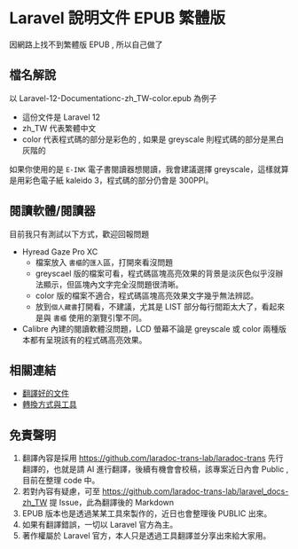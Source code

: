 # Laravel 說明文件 EPUB 繁體版

因網路上找不到繁體版 EPUB , 所以自己做了

## 檔名解說

以 Laravel-12-Documentationc-zh_TW-color.epub 為例子

- 這份文件是 Laravel 12
- zh_TW 代表繁體中文
- color 代表程式碼的部分是彩色的 , 如果是 greyscale 則程式碼的部分是黑白灰階的

如果你使用的是 `E-INK` 電子書閱讀器想閱讀，我會建議選擇 greyscale，這樣就算是用彩色電子紙 kaleido 3，程式碼的部分仍會是 300PPI。

## 閱讀軟體/閱讀器

目前我只有測試以下方式，歡迎回報問題
* Hyread Gaze Pro XC
  * 檔案放入 `書櫃`的`匯入`區，打開來看沒問題
  * greyscael 版的檔案可看，程式碼區塊高亮效果的背景是淡灰色似乎沒辦法顯示，但區塊內文字完全沒問題很清晰。
  * color 版的檔案不適合，程式碼區塊高亮效果文字幾乎無法辨認。
  * 放到`個人藏書`打開看，不建議，尤其是 LIST 部分每行間距太大了，看起來是與 `書櫃` 使用的瀏覽引擎不同。
* Calibre 內建的閱讀軟體沒問題，LCD 螢幕不論是 greyscale 或 color 兩種版本都有呈現該有的程式碼高亮效果。

## 相關連結

* [翻譯好的文件](https://github.com/laradoc-trans-lab/laravel_docs-zh_TW)
* [轉換方式與工具](https://github.com/laradoc-trans-lab/laradoc-sphinx-epub)

## 免責聲明

1. 翻譯內容是採用 https://github.com/laradoc-trans-lab/laradoc-trans 先行翻譯的，也就是請 AI 進行翻譯，後續有機會會校稿，該專案近日內會 Public , 目前在整理 code 中。
2. 若對內容有疑慮，可至 https://github.com/laradoc-trans-lab/laravel_docs-zh_TW 提 Issue，此為翻譯後的 Markdown
3. EPUB 版本也是透過某某工具來製作的，近日也會整理後 PUBLIC 出來。
4. 如果有翻譯錯誤，一切以 Laravel 官方為主。
5. 著作權屬於 Laravel 官方，本人只是透過工具翻譯並分享出來給大家用。
